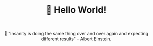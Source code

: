 
<h1 align='center'>👋 Hello World!</h1><br>

<p align='center'>
  💬 “Insanity is doing the same thing over and over again and expecting different results" - Albert Einstein.<br>
</p>
